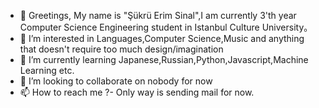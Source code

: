 - 👋 Greetings, My name is "Şükrü Erim Sinal",I am currently 3'th year Computer Science Engineering student in Istanbul Culture University。
- 👀 I’m interested in Languages,Computer Science,Music and anything that doesn't require  too much design/imagination
- 🌱 I’m currently learning Japanese,Russian,Python,Javascript,Machine Learning etc.
- 💞️ I’m looking to collaborate on nobody for now
- 📫 How to reach me ?- Only way is sending mail for now.
